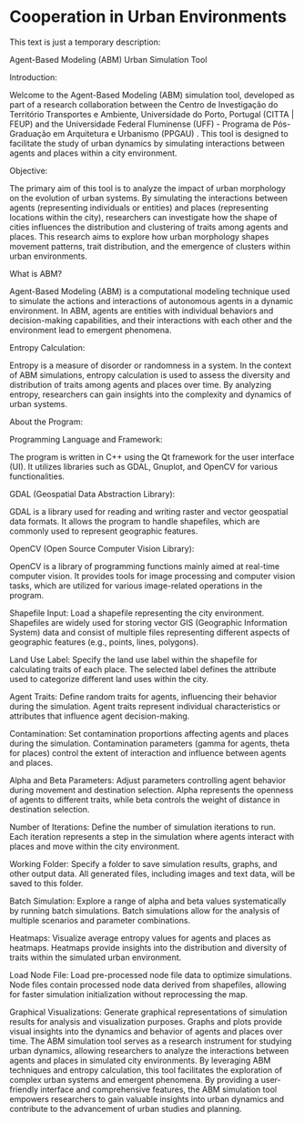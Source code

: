 # Cooperation in Urban Environments

This text is just a temporary description:

Agent-Based Modeling (ABM) Urban Simulation Tool

Introduction:

Welcome to the Agent-Based Modeling (ABM) simulation tool, developed as part of a research collaboration between the Centro de Investigação do Território Transportes e Ambiente, Universidade do Porto, Portugal (CITTA | FEUP) and the Universidade Federal Fluminense (UFF) - Programa de Pós-Graduação em Arquitetura e Urbanismo (PPGAU) . This tool is designed to facilitate the study of urban dynamics by simulating interactions between agents and places within a city environment.

Objective:

The primary aim of this tool is to analyze the impact of urban morphology on the evolution of urban systems. By simulating the interactions between agents (representing individuals or entities) and places (representing locations within the city), researchers can investigate how the shape of cities influences the distribution and clustering of traits among agents and places. This research aims to explore how urban morphology shapes movement patterns, trait distribution, and the emergence of clusters within urban environments.

What is ABM?

Agent-Based Modeling (ABM) is a computational modeling technique used to simulate the actions and interactions of autonomous agents in a dynamic environment. In ABM, agents are entities with individual behaviors and decision-making capabilities, and their interactions with each other and the environment lead to emergent phenomena.

Entropy Calculation:

Entropy is a measure of disorder or randomness in a system. In the context of ABM simulations, entropy calculation is used to assess the diversity and distribution of traits among agents and places over time. By analyzing entropy, researchers can gain insights into the complexity and dynamics of urban systems.

About the Program:

Programming Language and Framework:

The program is written in C++ using the Qt framework for the user interface (UI). It utilizes libraries such as GDAL, Gnuplot, and OpenCV for various functionalities.

GDAL (Geospatial Data Abstraction Library):

GDAL is a library used for reading and writing raster and vector geospatial data formats. It allows the program to handle shapefiles, which are commonly used to represent geographic features.

OpenCV (Open Source Computer Vision Library):

OpenCV is a library of programming functions mainly aimed at real-time computer vision. It provides tools for image processing and computer vision tasks, which are utilized for various image-related operations in the program.

Shapefile Input: Load a shapefile representing the city environment. Shapefiles are widely used for storing vector GIS (Geographic Information System) data and consist of multiple files representing different aspects of geographic features (e.g., points, lines, polygons).

Land Use Label: Specify the land use label within the shapefile for calculating traits of each place. The selected label defines the attribute used to categorize different land uses within the city.

Agent Traits: Define random traits for agents, influencing their behavior during the simulation. Agent traits represent individual characteristics or attributes that influence agent decision-making.

Contamination: Set contamination proportions affecting agents and places during the simulation. Contamination parameters (gamma for agents, theta for places) control the extent of interaction and influence between agents and places.

Alpha and Beta Parameters: Adjust parameters controlling agent behavior during movement and destination selection. Alpha represents the openness of agents to different traits, while beta controls the weight of distance in destination selection.

Number of Iterations: Define the number of simulation iterations to run. Each iteration represents a step in the simulation where agents interact with places and move within the city environment.

Working Folder: Specify a folder to save simulation results, graphs, and other output data. All generated files, including images and text data, will be saved to this folder.

Batch Simulation: Explore a range of alpha and beta values systematically by running batch simulations. Batch simulations allow for the analysis of multiple scenarios and parameter combinations.

Heatmaps: Visualize average entropy values for agents and places as heatmaps. Heatmaps provide insights into the distribution and diversity of traits within the simulated urban environment.

Load Node File: Load pre-processed node file data to optimize simulations. Node files contain processed node data derived from shapefiles, allowing for faster simulation initialization without reprocessing the map.

Graphical Visualizations: Generate graphical representations of simulation results for analysis and visualization purposes. Graphs and plots provide visual insights into the dynamics and behavior of agents and places over time. The ABM simulation tool serves as a research instrument for studying urban dynamics, allowing researchers to analyze the interactions between agents and places in simulated city environments. By leveraging ABM techniques and entropy calculation, this tool facilitates the exploration of complex urban systems and emergent phenomena. By providing a user-friendly interface and comprehensive features, the ABM simulation tool empowers researchers to gain valuable insights into urban dynamics and contribute to the advancement of urban studies and planning.
